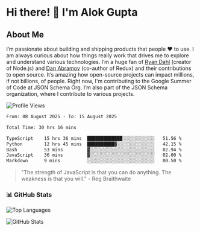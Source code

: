 # Hi there! 👋 I'm Alok Gupta

## About Me
I’m passionate about building and shipping products that people ❤️ to use. I am always curious about how things really work that drives me to explore and understand various technologies. I’m a huge fan of [Ryan Dahl](https://github.com/ry) (creator of Node.js) and [Dan Abramov](https://github.com/gaearon) (co-author of Redux) and their contributions to open source. It’s amazing how open-source projects can impact millions, if not billions, of people. Right now, I'm contributing to the Google Summer of Code at JSON Schema Org. I’m also part of the JSON Schema organization, where I contribute to various projects.

![Profile Views](https://komarev.com/ghpvc/?username=aialok&label=Profile%20views&color=0e75b6&style=flat)

<!--START_SECTION:waka-->

```txt
From: 08 August 2025 - To: 15 August 2025

Total Time: 30 hrs 16 mins

TypeScript    15 hrs 36 mins  █████████████░░░░░░░░░░░░   51.56 %
Python        12 hrs 45 mins  ██████████▓░░░░░░░░░░░░░░   42.15 %
Bash          53 mins         ▓░░░░░░░░░░░░░░░░░░░░░░░░   02.94 %
JavaScript    36 mins         ▓░░░░░░░░░░░░░░░░░░░░░░░░   02.00 %
Markdown      9 mins          ░░░░░░░░░░░░░░░░░░░░░░░░░   00.50 %
```

<!--END_SECTION:waka-->

> "The strength of JavaScript is that you can do anything. The weakness is that you will." - Reg Braithwaite



### 📊 GitHub Stats
![Top Languages](https://github-readme-stats.vercel.app/api/top-langs/?username=aialok&layout=compact)

![GitHub Stats](https://github-readme-stats-peach-pi.vercel.app/api?username=aialok&show_icons=true&hide_title=true&include_all_commits=true&count_private=true&bg_color=45,2b8eaf,b222a8&text_color=ffffff&icon_color=ffffff&title_color=ffffff&border_color=000000)



